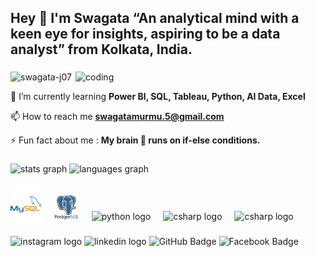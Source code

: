 <h2 align="left">Hey 👋 I'm Swagata
“An analytical mind with a keen eye for insights, aspiring to be a data analyst” 
from Kolkata, India.</h2>

### 

<img align="right" alt="coding" width="400" src="https://media1.giphy.com/media/v1.Y2lkPTc5MGI3NjExa2U3M3VsdTlxMnRhaGlzd3cyZDA4MTIzMW5hYTBiYTRoamZrM2w4ZyZlcD12MV9pbnRlcm5hbF9naWZfYnlfaWQmY3Q9Zw/sEMu2NazME9xcw92Zs/giphy.gif">


<p align="left"> <img src="https://komarev.com/ghpvc/?username=swagata-j07&label=Profile%20views&color=0e75b6&style=flat" alt="swagata-j07" /> </p>

🌱 I’m currently learning **Power BI, SQL, Tableau, Python, AI Data, Excel**

📫 How to reach me **swagatamurmu.5@gmail.com**

⚡ Fun fact about me : **My brain 🧠 runs on if-else conditions.**

### 

### 


<div align="left">
<img src="https://github-readme-stats.vercel.app/api?username=swagata-j07&hide_title=false&hide_rank=false&show_icons=true&include_all_commits=true&count_private=true&disable_animations=false&theme=dracula&locale=en&hide_border=false" height="170" alt="stats graph"  />
<img src="https://github-readme-stats.vercel.app/api/top-langs?username=swagata-j07&locale=en&hide_title=false&layout=compact&card_width=320&langs_count=5&theme=dracula&hide_border=false" height="115" alt="languages graph"  />
</div>



### 

<div align="left">
<img src="https://raw.githubusercontent.com/devicons/devicon/master/icons/mysql/mysql-original-wordmark.svg" height="50" alt="javascript logo"  />
<img width="12" />
<img src="https://raw.githubusercontent.com/devicons/devicon/master/icons/postgresql/postgresql-original-wordmark.svg" height="40" alt="typescript logo"  />
<img width="12" />
<img src="https://cdn.jsdelivr.net/gh/devicons/devicon/icons/python/python-original.svg" height="40" alt="python logo"  />
<img width="12" />
<img src="https://www.vectorlogo.zone/logos/figma/figma-icon.svg" height="40" alt="csharp logo"  />
<img width="12" />
<img src="https://upload.wikimedia.org/wikipedia/commons/thumb/7/73/Microsoft_Excel_2013-2019_logo.svg/1200px-Microsoft_Excel_2013-2019_logo.svg.png" height="40" alt="csharp logo"  />
</div>

### 

<div align="left">
<img src="https://img.shields.io/static/v1?message=Instagram&logo=instagram&label=&color=E4405F&logoColor=white&labelColor=&style=for-the-badge" height="35" alt="instagram logo"  />
<img src="https://img.shields.io/static/v1?message=LinkedIn&logo=linkedin&label=&color=0077B5&logoColor=white&labelColor=&style=for-the-badge" height="35" alt="linkedin logo"  />
<img src="https://img.shields.io/static/v1?message=GitHub&logo=github&label=&color=181717&logoColor=white&labelColor=&style=for-the-badge" height="35" alt="GitHub Badge"/>
<img src="https://img.shields.io/static/v1?message=Facebook&logo=facebook&label=&color=1877F2&logoColor=white&labelColor=&style=for-the-badge" height="35" alt="Facebook Badge"/>
</div>

### 

<br clear="both">


